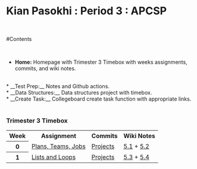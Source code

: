 # Kian Pasokhi : Period 3 : APCSP

<br>

#Contents

<br>

* __Home:__ Homepage with Trimester 3 Timebox with weeks assignments, commits, and wiki notes.
<br>
* __Test Prep:__ Notes and Github actions. 
<br>
* __Data Structures:__ Data structures project with timebox.
<br>
* __Create Task:__ Collegeboard create task function with appropriate links. 

<br>
<br>

### Trimester 3 Timebox
<table>
   <tr>
    <th>Week</th>
    <th>Assignment</th>
    <th>Commits</th>
    <th>Wiki Notes</th>
   </tr>
<tr>
    <th>0</th>
    <td><a href="https://poway.instructure.com/courses/112335/assignments/2043640"> Plans, Teams, Jobs</a></td>
    <td><a href="https://github.com/kiannp44/kianpcsp/commits/main"> Projects</a></td>
    <td><a href="https://github.com/kiannp44/kianpcsp/wiki/5.1-TPT:-Beneficial-and-Harmful-Effects-of-Computing"> 5.1</a> + <a href="https://github.com/kiannp44/kianpcsp/wiki/5.2-TPT:-Digital-Divide"> 5.2</a> </td>
   </tr>
<tr>
    <th>1</th>
    <td><a href="https://poway.instructure.com/courses/112335/assignments/2057997"> Lists and Loops </a></td>
    <td><a href=""> Projects</a></td>
    <td><a href="https://github.com/kiannp44/kianpcsp/wiki/5.3-TPT-:-Computing-Bias"> 5.3</a> + <a href="https://github.com/kiannp44/kianpcsp/wiki/5.4-TPT:-Crowdsourcing"> 5.4</a> </td>
   </tr>
</table>

